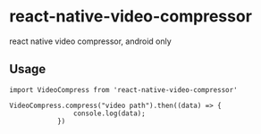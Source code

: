 # react-native-video-compressor
react native video compressor, android only
## Usage
```
import VideoCompress from 'react-native-video-compressor'
```
```
VideoCompress.compress("video path").then((data) => {
                console.log(data);
            })
```
